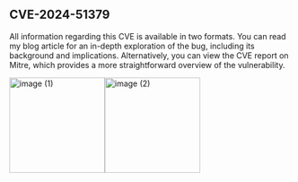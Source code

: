 ## CVE-2024-51379

All information regarding this CVE is available in two formats. You can read my blog article for an in-depth exploration of the bug, including its background and implications. Alternatively, you can view the CVE report on Mitre, which provides a more straightforward overview of the vulnerability.

<a href="https://cwe.mitre.org/"><img src="https://github.com/user-attachments/assets/cbd6fd07-fb77-4e7a-a929-dbfe94a1f763" alt="image (1)" width="170"/></a><a href="https://medium.com/@hacking-notes/cve-2024-51379-jatos-v3-9-3-stored-xss-description-component-de49d0077a96"><img src="https://github.com/user-attachments/assets/1d4bd5c0-8419-4b7c-aa7c-560b8ec2004b" alt="image (2)" width="170"/></a>
